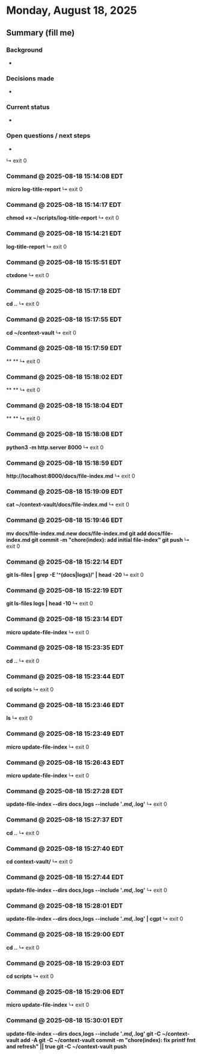 # Monday, August 18, 2025

## Summary (fill me)
### Background
- 

### Decisions made
- 

### Current status
- 

### Open questions / next steps
- 

↳ exit 0

### Command @ 2025-08-18 15:14:08 EDT
**micro log-title-report**
↳ exit 0

### Command @ 2025-08-18 15:14:17 EDT
**chmod +x ~/scripts/log-title-report**
↳ exit 0

### Command @ 2025-08-18 15:14:21 EDT
**log-title-report**
↳ exit 0

### Command @ 2025-08-18 15:15:51 EDT
**ctxdone**
↳ exit 0

### Command @ 2025-08-18 15:17:18 EDT
**cd ..**
↳ exit 0

### Command @ 2025-08-18 15:17:55 EDT
**cd ~/context-vault**
↳ exit 0

### Command @ 2025-08-18 15:17:59 EDT
**
**
↳ exit 0

### Command @ 2025-08-18 15:18:02 EDT
**
**
↳ exit 0

### Command @ 2025-08-18 15:18:04 EDT
**
**
↳ exit 0

### Command @ 2025-08-18 15:18:08 EDT
**python3 -m http.server 8000**
↳ exit 0

### Command @ 2025-08-18 15:18:59 EDT
**http://localhost:8000/docs/file-index.md**
↳ exit 0

### Command @ 2025-08-18 15:19:09 EDT
**cat ~/context-vault/docs/file-index.md**
↳ exit 0

### Command @ 2025-08-18 15:19:46 EDT
**mv docs/file-index.md.new docs/file-index.md
git add docs/file-index.md
git commit -m "chore(index): add initial file-index"
git push**
↳ exit 0

### Command @ 2025-08-18 15:22:14 EDT
**git ls-files | grep -E '^(docs|logs)/' | head -20**
↳ exit 0

### Command @ 2025-08-18 15:22:19 EDT
**git ls-files logs | head -10**
↳ exit 0

### Command @ 2025-08-18 15:23:14 EDT
**micro update-file-index**
↳ exit 0

### Command @ 2025-08-18 15:23:35 EDT
**cd ..**
↳ exit 0

### Command @ 2025-08-18 15:23:44 EDT
**cd scripts**
↳ exit 0

### Command @ 2025-08-18 15:23:46 EDT
**ls**
↳ exit 0

### Command @ 2025-08-18 15:23:49 EDT
**micro update-file-index**
↳ exit 0

### Command @ 2025-08-18 15:26:43 EDT
**micro update-file-index**
↳ exit 0

### Command @ 2025-08-18 15:27:28 EDT
**update-file-index --dirs docs,logs --include '*.md,*.log'**
↳ exit 0

### Command @ 2025-08-18 15:27:37 EDT
**cd ..**
↳ exit 0

### Command @ 2025-08-18 15:27:40 EDT
**cd context-vault/**
↳ exit 0

### Command @ 2025-08-18 15:27:44 EDT
**update-file-index --dirs docs,logs --include '*.md,*.log'**
↳ exit 0

### Command @ 2025-08-18 15:28:01 EDT
**update-file-index --dirs docs,logs --include '*.md,*.log' | cgpt**
↳ exit 0

### Command @ 2025-08-18 15:29:00 EDT
**cd ..**
↳ exit 0

### Command @ 2025-08-18 15:29:03 EDT
**cd scripts**
↳ exit 0

### Command @ 2025-08-18 15:29:06 EDT
**micro update-file-index**
↳ exit 0

### Command @ 2025-08-18 15:30:01 EDT
**update-file-index --dirs docs,logs --include '*.md,*.log'
git -C ~/context-vault add -A
git -C ~/context-vault commit -m "chore(index): fix printf fmt and refresh" || true
git -C ~/context-vault push**
